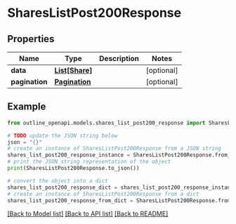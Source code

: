 # SharesListPost200Response


## Properties

Name | Type | Description | Notes
------------ | ------------- | ------------- | -------------
**data** | [**List[Share]**](Share.md) |  | [optional] 
**pagination** | [**Pagination**](Pagination.md) |  | [optional] 

## Example

```python
from outline_openapi.models.shares_list_post200_response import SharesListPost200Response

# TODO update the JSON string below
json = "{}"
# create an instance of SharesListPost200Response from a JSON string
shares_list_post200_response_instance = SharesListPost200Response.from_json(json)
# print the JSON string representation of the object
print(SharesListPost200Response.to_json())

# convert the object into a dict
shares_list_post200_response_dict = shares_list_post200_response_instance.to_dict()
# create an instance of SharesListPost200Response from a dict
shares_list_post200_response_from_dict = SharesListPost200Response.from_dict(shares_list_post200_response_dict)
```
[[Back to Model list]](../README.md#documentation-for-models) [[Back to API list]](../README.md#documentation-for-api-endpoints) [[Back to README]](../README.md)



